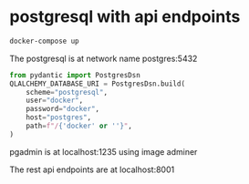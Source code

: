 # postgresql with api endpoints

```bash
docker-compose up
```

The postgresql is at network name postgres:5432
```python
from pydantic import PostgresDsn
QLALCHEMY_DATABASE_URI = PostgresDsn.build(
    scheme="postgresql",
    user="docker",
    password="docker",
    host="postgres",
    path=f"/{'docker' or ''}",
)
```

pgadmin is at localhost:1235 using image adminer

The rest api endpoints are at localhost:8001
